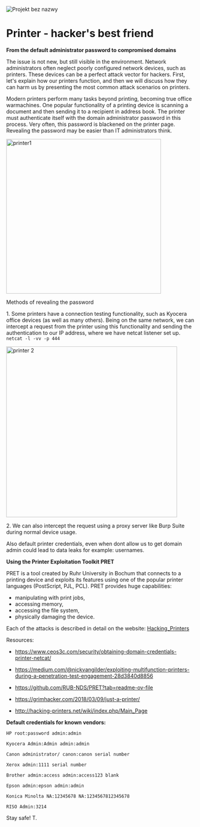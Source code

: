 ![Projekt bez nazwy](https://github.com/Th3l3mic/HACKING/assets/167564930/913dca78-fb78-4365-809f-5d14cba55d92)


<h1>Printer - hacker's best friend</h1>

<b>From the default administrator password to compromised domains </b>
<p></p>

The issue is not new, but still visible in the environment. Network administrators often neglect poorly configured network devices, such as printers. These devices can be a perfect attack vector for hackers. First, let's explain how our printers function, and then we will discuss how they can harm us by presenting the most common attack scenarios on printers.

Modern printers perform many tasks beyond printing, becoming true office warmachines. One popular functionality of a printing device is scanning a document and then sending it to a recipient in address book. The printer must authenticate itself with the domain administrator password in this process. Very often, this password is blackened on the printer page. Revealing the password may be easier than IT administrators think.
<p></p>
<img width="413" alt="printer1" src="https://github.com/Th3l3mic/HACKING/assets/167564930/dddb1c42-ad84-4b85-a33e-d26abcc6868e">

Methods of revealing the password
<p></p>
1. Some printers have a connection testing functionality, such as Kyocera office devices (as well as many others). Being on the same network, we can intercept a request from the printer using this functionality and sending the authentication to our IP address, where we have netcat listener set up. <code>netcat -l -vv -p 444</code>
<p></p>
<img width="456" alt="printer 2" src="https://github.com/Th3l3mic/HACKING/assets/167564930/ea5dd93f-16a4-413b-b46b-3fa063277005">

<p></p>
2. We can also intercept the request using a proxy server like Burp Suite during normal device usage.

Also default printer credentials, even when dont allow us to get domain admin could lead to data leaks for example: usernames. 

<b>Using the Printer Exploitation Toolkit PRET</b>

PRET is a tool created by Ruhr University in Bochum that connects to a printing device and exploits its features using one of the popular printer languages (PostScript, PJL, PCL). PRET provides huge capabilities:

- manipulating with print jobs,
- accessing memory,
- accessing the file system,
- physically damaging the device.

Each of the attacks is described in detail on the website: <a href=http://hacking-printers.net/wiki/index.php/Main_Page>Hacking_Printers</a>

Resources:

* https://www.ceos3c.com/security/obtaining-domain-credentials-printer-netcat/

* https://medium.com/@nickvangilder/exploiting-multifunction-printers-during-a-penetration-test-engagement-28d3840d8856

* https://github.com/RUB-NDS/PRET?tab=readme-ov-file

* https://grimhacker.com/2018/03/09/just-a-printer/

* http://hacking-printers.net/wiki/index.php/Main_Page

<b>Default credentials for known vendors: </b>

<code>HP 
root:password
admin:admin</code>

<code>Kyocera
Admin:Admin
admin:admin</code>

<code>Canon
administrator/
canon:canon
serial number</code>

<code>Xerox
admin:1111
serial number</code>

<code>Brother 
admin:access
admin:access123
blank</code>

<code>Epson
admin:epson
admin:admin</code>

<code>Konica Minolta
NA:12345678
NA:1234567812345678</code>

<code>RISO
Admin:3214 </code>

Stay safe!
T.
